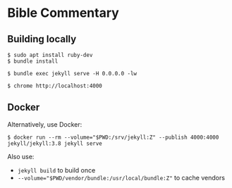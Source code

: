 # Bible Commentary

## Building locally

```console
$ sudo apt install ruby-dev
$ bundle install

$ bundle exec jekyll serve -H 0.0.0.0 -lw

$ chrome http://localhost:4000
```

## Docker
Alternatively, use Docker:

```console
$ docker run --rm --volume="$PWD:/srv/jekyll:Z" --publish 4000:4000 jekyll/jekyll:3.8 jekyll serve
```

Also use:

* `jekyll build` to build once
* `--volume="$PWD/vendor/bundle:/usr/local/bundle:Z"` to cache vendors
